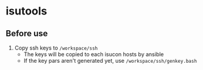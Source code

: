 # isutools

## Before use

1. Copy ssh keys to `/workspace/ssh`
    - The keys will be copied to each isucon hosts by ansible
    - If the key pars aren't generated yet, use `/workspace/ssh/genkey.bash`
